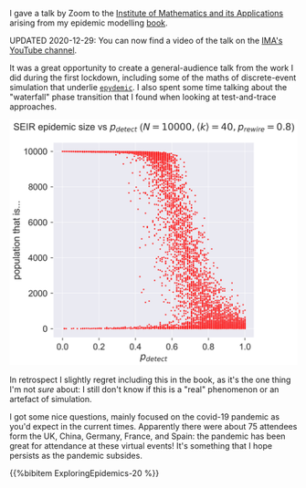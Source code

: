 <!--
.. title: A talk on "Exploring epidemic spreading using network models"
.. slug: ima-talk
.. date: 2020-12-19 09:10:00 UTC
.. updated: 2020-12-19 14:07:18 UTC
.. tags: talk, complex networks, epidemic spreading, epydemic
.. category:
.. previewimage: /images/posts/20201219-waterfall.png
.. link:
.. description:
.. type: text
-->

I gave a talk by Zoom to the [Institute of Mathematics and its Applications](https://ima.org.uk)
arising from my epidemic modelling [book](/writing/em-book/).

<!-- TEASER_END -->

UPDATED 2020-12-29: You can now find a video of the talk on the
[IMA's YouTube channel](https://www.youtube.com/watch?v=apR_qD2tOkU).

It was a great opportunity to create a general-audience talk from the
work I did during the first lockdown, including some of the maths of
discrete-event simulation that underlie [``epydemic``](/development/epydemic/).
I also spent some time talking about the "waterfall" phase transition
that I found when looking at test-and-trace approaches.

![The waterfall phase transition](/images/posts/20201219-waterfall.png)

In retrospect I slightly regret including this in the book, as it's
the one thing I'm not *sure* about: I still don't know if this is a
"real" phenomenon or an artefact of simulation.

I got some nice questions, mainly focused on the covid-19 pandemic as
you'd expect in the current times. Apparently there were about 75
attendees form the UK, China, Germany, France, and Spain: the pandemic
has been great for attendance at these virtual events! It's something
that I hope persists as the pandemic subsides.

{{%bibitem ExploringEpidemics-20 %}}
